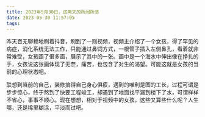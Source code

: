 ```yaml
---
title: 2023年5月30日，这两天的所闻所感
date: 2023-05-30 11:57:05
tags:
---
```


昨天百无聊赖地刷着抖音，刷到了一则视频，视频主介绍了一个女孩，得了罕见的病症，消化系统无法工作，只能通过鼻饲方式，一根管子插入左侧鼻孔，看着就非常难受，女孩画了很多画，展示了其中的一张。画中是一个海水中伸出像在挣扎的手，女孩说这张画体现了无奈，痛苦，也包含了对生的渴望。可能这就是女孩的当前的心理状态吧。

联想到当前的自己，装修搞得自己身心俱疲，遇到的唯利是图的工长，过程可谓是步步惊心，终于熬到了快要工程竣工，却遇到了地面找平漏到楼下了水，可谓样样不省心，事事不顺心。现在想想，相对于视频中的女孩，这些又算些什么呢？人生哪，还是稀里糊涂，平淡而过吧。



